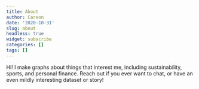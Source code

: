 ```yaml
---
title: About
author: Carson
date: '2020-10-31'
slug: about
headless: true
widget: subscribe
categories: []
tags: []
---
```


Hi! I make graphs about things that interest me, including sustainability, sports, and personal finance. Reach out if you ever want to chat, or have an even mildly interesting dataset or story!

